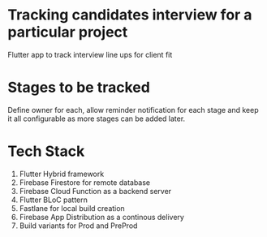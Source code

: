 # Tracking candidates interview for a particular project
Flutter app to track interview line ups for client fit

# Stages to be tracked
Define owner for each, allow reminder notification for each stage and keep it all configurable as more stages can be added later.

# Tech Stack
1. Flutter Hybrid framework
2. Firebase Firestore for remote database
3. Firebase Cloud Function as a backend server
4. Flutter BLoC pattern
5. Fastlane for local build creation
6. Firebase App Distribution as a continous delivery
7. Build variants for Prod and PreProd
